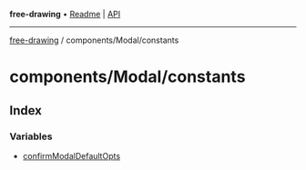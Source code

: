 **free-drawing** • [Readme](../../../README.md) \| [API](../../../modules.md)

***

[free-drawing](../../../README.md) / components/Modal/constants

# components/Modal/constants

## Index

### Variables

- [confirmModalDefaultOpts](variables/confirmModalDefaultOpts.md)
